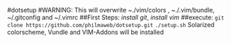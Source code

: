 #dotsetup
#WARNING: This will overwrite ~./vim/colors , ~./.vim/bundle, ~/.gitconfig and ~/.vimrc
##First Steps:
*install git*, 
*install vim*
##execute:
   `git clone https://github.com/philmaweb/dotsetup.git`
   `./setup.sh`
Solarized colorscheme, Vundle and VIM-Addons will be installed 
